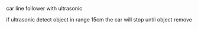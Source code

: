 car line follower with ultrasonic 

if ultrasonic detect object in range 15cm the car will stop until object remove 
